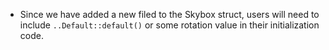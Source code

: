- Since we have added a new filed to the Skybox struct, users will need to include `..Default::default()` or some rotation value in their initialization code.
